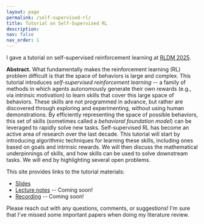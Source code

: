 ```yaml
---
layout: page
permalink: /self-supervised-rl/
title: Tutorial on Self-Supervised RL
description: 
nav: false
nav_order: 1
---
```


I gave a tutorial on self-supervised reinforcement learning at [RLDM 2025](https://rldm.org/).

**Abstract.**  What fundamentally makes the reinforcement learning (RL) problem difficult is that the space of behaviors is large and complex. This tutorial introduces _self-supervised reinforcement learning_ -- a family of methods in which agents autonomously generate their own rewards (e.g., via intrinsic motivation) to learn skills that cover this large space of behaviors. These skills are not programmed in advance, but rather are discovered through exploring and experimenting, without using human demonstrations. By efficiently representing the space of possible behaviors, this set of skills (sometimes called a _behavioral foundation model_) can be leveraged to rapidly solve new tasks.
Self-supervised RL has become an active area of research over the last decade. This tutorial will start by introducing  algorithmic techniques for learning these skills, including ones based on goals and intrinsic rewards. We will then discuss the mathematical underpinnings of skills, and how skills can be used to solve downstream tasks. We will end by highlighting several open problems.


This site provides links to the tutorial materials:
* [Slides](https://docs.google.com/presentation/d/1k-LEM9F9AXTaicuD-RtaCEDotyF1pLQo7tF_tmAnLoA/edit?usp=sharing)
* [Lecture notes]() -- Coming soon!
* [Recording]() -- Coming soon!

Please reach out with any questions, comments, or suggestions! I'm sure that I've missed some important papers when doing my literature review.
